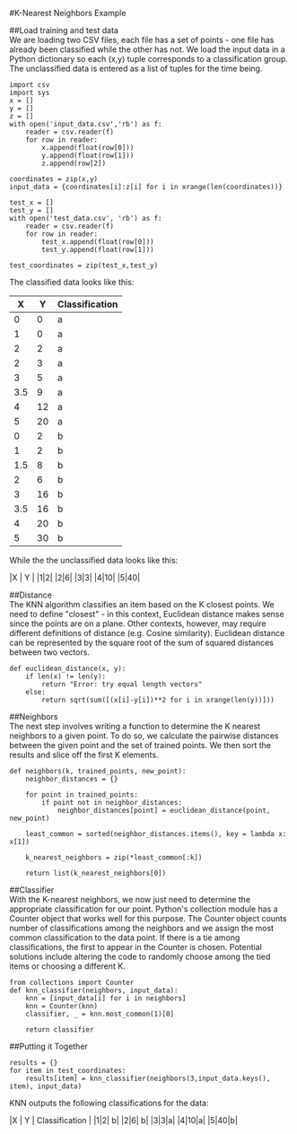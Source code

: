 #K-Nearest Neighbors Example  

##Load training and test data  
We are loading two CSV files, each file has a set of points - one file has already been classified while the other has not.
We load the input data in a Python dictionary so each (x,y) tuple corresponds to a classification group. The unclassified data is entered as a list of tuples for the time being.  

```
import csv
import sys
x = []
y = []
z = []
with open('input_data.csv','rb') as f:
    reader = csv.reader(f)
    for row in reader:
        x.append(float(row[0]))
        y.append(float(row[1]))
        z.append(row[2])
        
coordinates = zip(x,y)
input_data = {coordinates[i]:z[i] for i in xrange(len(coordinates))}

test_x = []
test_y = []
with open('test_data.csv', 'rb') as f:
    reader = csv.reader(f)
    for row in reader:
        test_x.append(float(row[0]))
        test_y.append(float(row[1]))
        
test_coordinates = zip(test_x,test_y)
```
The classified data looks like this:

|X | Y | Classification | 
|-----|-----|-------------| 
|0    | 0   | a           | 
|1    | 0   | a           | 
|2    | 2   | a           | 
|2    | 3   | a           | 
|3 |5 | a |
|3.5|9|a|
|4|12|a|
|5|20|a|
|0|2|b|
|1|2|b|
|1.5|8|b|
|2|6|b|
|3|16|b|
|3.5|16|b|
|4|20|b|
|5|30|b|

While the the unclassified data looks like this:  

|X | Y |
|1|2|
|2|6|
|3|3|
|4|10|
|5|40|

##Distance  
The KNN algorithm classifies an item based on the K closest points. We need to define "closest" - in this context, Euclidean distance makes sense since the points are on a plane. Other contexts, however, may require different definitions of distance (e.g. Cosine similarity). Euclidean distance can be represented by the square root of the sum of squared distances between two vectors.  

```
def euclidean_distance(x, y):
    if len(x) != len(y):
        return "Error: try equal length vectors"
    else:
        return sqrt(sum([(x[i]-y[i])**2 for i in xrange(len(y))]))
```

##Neighbors  
The next step involves writing a function to determine the K nearest neighbors to a given point. To do so, we calculate the pairwise distances between the given point and the set of trained points. We then sort the results and slice off the first K elements.

```
def neighbors(k, trained_points, new_point):
    neighbor_distances = {}
    
    for point in trained_points:
        if point not in neighbor_distances:
            neighbor_distances[point] = euclidean_distance(point, new_point)
    
    least_common = sorted(neighbor_distances.items(), key = lambda x: x[1])
    
    k_nearest_neighbors = zip(*least_common[:k])
    
    return list(k_nearest_neighbors[0])
```

##Classifier  
With the K-nearest neighbors, we now just need to determine the appropriate classification for our point. Python's collection module has a Counter object that works well for this purpose. The Counter object counts number of classifications among the neighbors and we assign the most common classification to the data point. If there is a tie among classifications, the first to appear in the Counter is chosen. Potential solutions include altering the code to randomly choose among the tied items or choosing a different K.

```
from collections import Counter
def knn_classifier(neighbors, input_data):
    knn = [input_data[i] for i in neighbors]
    knn = Counter(knn)
    classifier, _ = knn.most_common(1)[0]
    
    return classifier
```

##Putting it Together

```
results = {}
for item in test_coordinates:
    results[item] = knn_classifier(neighbors(3,input_data.keys(), item), input_data)
```

KNN outputs the following classifications for the data:  

|X | Y | Classification |
|1|2| b|
|2|6| b|
|3|3|a|
|4|10|a|
|5|40|b|
